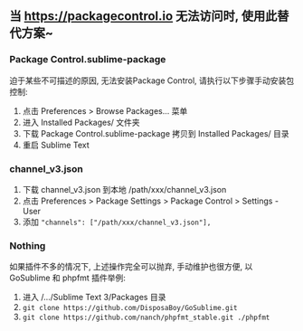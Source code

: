 ## 当 https://packagecontrol.io 无法访问时, 使用此替代方案~

### Package Control.sublime-package
迫于某些不可描述的原因, 无法安装Package Control, 请执行以下步骤手动安装包控制:
1. 点击 Preferences > Browse Packages... 菜单
2. 进入 Installed Packages/ 文件夹
3. 下载 Package Control.sublime-package 拷贝到 Installed Packages/ 目录
4. 重启 Sublime Text

### channel_v3.json
1. 下载 channel_v3.json 到本地 /path/xxx/channel_v3.json
2. 点击 Preferences > Package Settings > Package Control > Settings - User
3. 添加 `"channels": ["/path/xxx/channel_v3.json"],`

### Nothing
如果插件不多的情况下, 上述操作完全可以抛弃, 手动维护也很方便, 以 GoSublime 和 phpfmt 插件举例:
1. 进入 /.../Sublime Text 3/Packages 目录
2. `git clone https://github.com/DisposaBoy/GoSublime.git`
3. `git clone https://github.com/nanch/phpfmt_stable.git ./phpfmt`